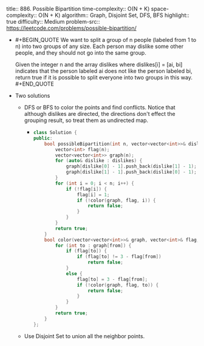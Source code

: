 title:: 886. Possible Bipartition
time-complexity:: O(N + K)
space-complexity:: O(N + K)
algorithm:: Graph, Disjoint Set, DFS, BFS
highlight:: true
difficulty:: Medium
problem-src:: https://leetcode.com/problems/possible-bipartition/

- #+BEGIN_QUOTE
  We want to split a group of n people (labeled from 1 to n) into two groups of any size. Each person may dislike some other people, and they should not go into the same group.
  
  Given the integer n and the array dislikes where dislikes[i] = [ai, bi] indicates that the person labeled ai does not like the person labeled bi, return true if it is possible to split everyone into two groups in this way.
  #+END_QUOTE
- Two solutions
	- DFS or BFS to color the points and find conflicts. Notice that although dislikes are directed, the directions don't effect the grouping result, so treat them as undirected map.
		- ```cpp
		  class Solution {
		  public:
		      bool possibleBipartition(int n, vector<vector<int>>& dislikes) {
		          vector<int> flag(n);
		          vector<vector<int>> graph(n);
		          for (auto& dislike : dislikes) {
		              graph[dislike[0] - 1].push_back(dislike[1] - 1);
		              graph[dislike[1] - 1].push_back(dislike[0] - 1);
		          }
		          for (int i = 0; i < n; i++) {
		              if (!flag[i]) {
		                  flag[i] = 1;
		                  if (!color(graph, flag, i)) {
		                      return false;
		                  }
		              }
		          }
		          return true;
		      }
		      bool color(vector<vector<int>>& graph, vector<int>& flag, int from) {
		          for (int to : graph[from]) {
		              if (flag[to]) {
		                  if (flag[to] != 3 - flag[from])
		                      return false;
		              }
		              else {
		                  flag[to] = 3 - flag[from];
		                  if (!color(graph, flag, to)) {
		                      return false;
		                  }
		              }
		          }
		          return true;
		      }
		  };
		  ```
	- Use Disjoint Set to union all the neighbor points.